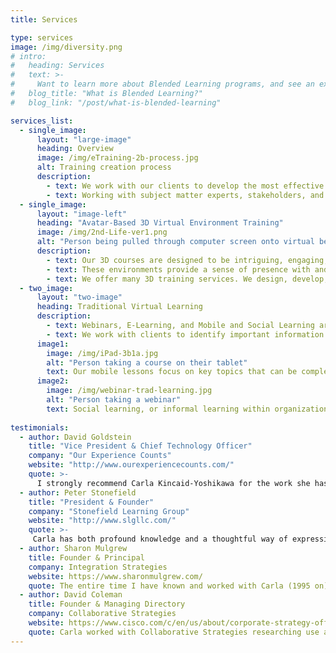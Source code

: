```yaml
---
title: Services

type: services
image: /img/diversity.png
# intro:
#   heading: Services
#   text: >-
#     Want to learn more about Blended Learning programs, and see an example of a self-paced e-learning? See our blog post,
#   blog_title: "What is Blended Learning?"
#   blog_link: "/post/what-is-blended-learning"

services_list:
  - single_image:
      layout: "large-image"
      heading: Overview
      image: /img/eTraining-2b-process.jpg
      alt: Training creation process
      description:
        - text: We work with our clients to develop the most effective blend of training methods and tools that will meet their diverse needs. We use our experience in communication, facilitation, change management, analysis, and assessment to create training that incorporates a wide range of learning techniques and technologies emphasizing adult learning principles and practices supported by current brain research.
        - text: Working with subject matter experts, stakeholders, and existing resources, we create effective training to keep your employees engaged and at peak performance. We will work with you to convert face-to-face presentations into new, interactive, interpersonal formats; update existing e-learnings and information resources; and design, develop, and implement new curricula, including train-the-trainer components and assessments to evaluate learning.
  - single_image:
      layout: "image-left"
      heading: "Avatar-Based 3D Virtual Environment Training"
      image: /img/2nd-Life-ver1.png
      alt: "Person being pulled through computer screen onto virtual beach"
      description:
        - text: Our 3D courses are designed to be intriguing, engaging, and memorable for participants as they gain important knowledge and skills needed for their work. Face-to-face, instructor-led training sparks great ideas, broadens and deepens learning, and strengthens personal connections——important outcomes that are very difficult to achieve using most forms of virtual and remote training. Learning in 3d provides a sense of being with others, as well as opportunities for self-paced learning. Plus, it’s fun! Learning is enjoyable when it’s done right.
        - text: These environments provide a sense of presence with and connection to others as well as a feeling of dynamism. Interactivity makes training interesting, captivating, and unforgettable.  Role playing and simulations enhance people’s ability to learn through the practice and application of new knowledge in real-life situations, which increases retention and utilization. 
        - text: We offer many 3D training services. We design, develop, and facilitate new curricula including train-the-trainer sessions with additional assistance available for in-house trainers. And, we convert existing curricula into 3D interactive, interpersonal learning sessions with role plays, experiential and game based exercises, and discussions of key information. Currently available courses include Sexual Harassment (for employees and supervisors/managers), Change Management, and Communication and Teamwork.
  - two_image:
      layout: "two-image"
      heading: Traditional Virtual Learning
      description:
        - text: Webinars, E-Learning, and Mobile and Social Learning are proven traditional forms of virtual training that save organizations time and money. A picture is worth a thousand words, so we work to synchronize relevant graphics, key words, and audio to reinforce key points and ensure that lessons are easy to follow, remember, and utilize. 
        - text: We work with clients to identify important information to include in e-learning and mobile learning solutions; and we ensure the training is effective through assessments. By incorporating interactive elements, we enhance engagement, build comprehension, reinforce retention, and keep learning fun.
      image1:
        image: /img/iPad-3b1a.jpg
        alt: "Person taking a course on their tablet"
        text: Our mobile lessons focus on key topics that can be completed quickly and easily by employees on-the-go. They are designed to be utilized in noisy, busy environments prone to interruptions. We work with you to keep them short, to-the-point, and clear——providing information learners can access on phones, tablets, or computers——anytime, anywhere.
      image2:
        image: /img/webinar-trad-learning.jpg
        alt: "Person taking a webinar"
        text: Social learning, or informal learning within organizations, plays a role in addressing organizational learning needs. Social media——such as videos, podcasts, internal blogs, wikis, team sites, etcetera——are used to facilitate employees ability to share knowledge and learn from each other. We offer guidance on how to develop these strategies and encourage peer-to-peer knowledge sharing.
 
testimonials:
  - author: David Goldstein
    title: "Vice President & Chief Technology Officer"
    company: "Our Experience Counts"
    website: "http://www.ourexperiencecounts.com/"
    quote: >-
      I strongly recommend Carla Kincaid-Yoshikawa for the work she has done for OurExperienceCounts.com. Her efforts on our workshops have moved static materials to real interactive e-learning. Working in conjunction with subject matter experts, she has taken materials and has brought them to life for end users. She understands the effective use of graphics, text, video and audio to take a concept from a drawing board idea to a finished product. Because of her business savvy and artistic strengths, she is a true expert at developing e-learning and other graphic materials.
  - author: Peter Stonefield
    title: "President & Founder"
    company: "Stonefield Learning Group"
    website: "http://www.slgllc.com/"
    quote: >-
     Carla has both profound knowledge and a thoughtful way of expressing it. Clients find it easy to engage with her regarding difficult and challenging situations. She has worked with Stonefield Learning Group on a variety of projects since January of 1994 with clients of private sector and governmental organizations. Her work has included conferring/consulting with client organizations; conducting organizational development needs analyses and developing recommendations; providing coaching, consultation and information to departmental managers, supervisors and employees; resolving conflicts; facilitating meetings of engineers and managers; and training managers and employees in teambuilding, communications and leadership development. Clients have included both private sector and government organizations.
  - author: Sharon Mulgrew
    title: Founder & Principal
    company: Integration Strategies
    website: https://www.sharonmulgrew.com/
    quote: The entire time I have known and worked with Carla (1995 on) I have been impressed with the passion and commitment she brings to everything she does. She is mentally very quick and integrates creativity and practicality every step of the way. Whatever she says she will do, she does. You can always rely on her competence and her enthusiasm to ensure any work is done well. And because she learns so much about any trend she is investigating, you have ready access to an expert consultant. I am very grateful to have her as a colleague and an associate.
  - author: David Coleman
    title: Founder & Managing Directory
    company: Collaborative Strategies
    website: https://www.cisco.com/c/en/us/about/corporate-strategy-office/acquisitions/collaborate.html
    quote: Carla worked with Collaborative Strategies researching use and best practices of Internet-based collaboration technologies. Her ability to communicate with end users and developers of these technologies and identify key issues enabled her to write valuable case studies. These case studies were a win/win/win, offering technology developers a way to convey the value of their products, giving end users a forum to convey to potential clients how they were utilizing resources to enhance their products and services, and contributing to the knowledge base Collaborative Strategies offered to its readers. Her communication and project management skills also played a role in her ability to manage several virtual projects and work effectively with our national and international clients. I’m pleased that the work she did for Collaborative Strategies and the insights she gained into best practices for these technologies are now being put to good use with her work developing innovative, creative and effective blended learning programs.
---
```



